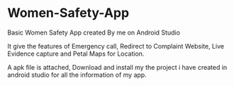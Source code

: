 # Women-Safety-App
Basic Women Safety App created By me on Android Studio

It give the features of Emergency call, Redirect to Complaint Website, Live Evidence capture and Petal Maps for Location.

A apk file is attached, Download and install my the project i have created in android studio for all the information of my app.
